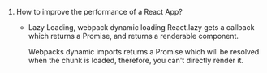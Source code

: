 1. How to improve the performance of a React App?
	- Lazy Loading, webpack dynamic loading
	   React.lazy gets a callback which returns a Promise, and returns a renderable component.

		Webpacks dynamic imports returns a Promise which will be resolved when the chunk is loaded, therefore, you can't directly render it.